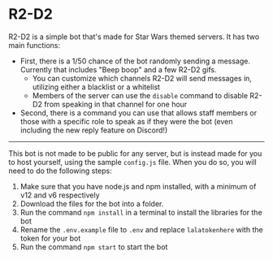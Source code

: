 # R2-D2

R2-D2 is a simple bot that's made for Star Wars themed servers.
It has two main functions:
* First, there is a 1/50 chance of the bot randomly sending a message. Currently that includes "Beep boop" and a few R2-D2 gifs.
  - You can customize which channels R2-D2 will send messages in, utilizing either a blacklist or a whitelist
  - Members of the server can use the `disable` command to disable R2-D2 from speaking in that channel for one hour
* Second, there is a command you can use that allows staff members or those with a specific role to speak as if they were the bot (even including the new reply feature on Discord!)

<hr>

This bot is not made to be public for any server, but is instead made for you to host yourself, using the sample `config.js` file. 
When you do so, you will need to do the following steps:
1. Make sure that you have node.js and npm installed, with a minimum of v12 and v6 respectively
2. Download the files for the bot into a folder.
3. Run the command `npm install` in a terminal to install the libraries for the bot
4. Rename the `.env.example` file to `.env` and replace `lalatokenhere` with the token for your bot
5. Run the command `npm start` to start the bot